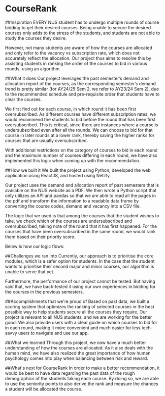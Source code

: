# CourseRank

##Inspiration
EVERY NUS student has to undergo multiple rounds of course bidding to get their desired courses. Being unable to secure the desired courses only adds to the stress of the students, and students are not able to study the courses they desire. 

However, not many students are aware of how the courses are allocated and only refer to the vacancy vs subscription rate, which does not accurately reflect the allocation. Our project thus aims to resolve this by assisting students in ranking the order of the courses to bid in various rounds, using an algorithm.

##What it does
Our project leverages the past semester’s demand and allocation report of the courses, as the corresponding semester’s demand trend is pretty similar (for AY24/25 Sem 2, we refer to AY23/24 Sem 2), due to the recommended schedule and pre-requisite order that students have to clear the courses.

We first find out for each course, in which round it has been first oversubscribed. As different courses have different subscription rates, we would recommend the students to bid before the round that has been first oversubscribed. This is critical, since there are instances where a course is undersubscribed even after all the rounds. We can choose to bid for that course in later rounds at a lower rank, thereby saving the higher ranks for courses that are usually oversubscribed.

With additional restrictions on the category of courses to bid in each round and the maximum number of courses differing in each round, we have also implemented this logic when coming up with the recommendation. 

##How we built it
We built the project using Python, developed the web application using ReactJS, and hosted using Netlify.

Our project uses the demand and allocation report of past semesters that is available on the NUS website as a PDF. We then wrote a Python script that only utilizes an API and pandas so that we are able to read all the pages in the pdf and transform the information to a readable data frame by converting the course codes, demand and vacancy into a CSV file. 

The logic that we used is that among the courses that the student wishes to take, we check which of the courses are undersubscribed and oversubscribed, taking note of the round that it has first happened. For the courses that have been oversubscribed in the same round, we would rank them based on their priority score.

Below is how our logic flows:



##Challenges we ran into
Currently, our approach is to prioritise the core modules, which is a safer option for students. In the case that the student wants to prioritise their second major and minor courses, our algorithm is unable to serve that yet. 

Furthermore, the performance of our project cannot be tested. But having said that, we have back-tested it using our own experiences in bidding for the courses in the previous semesters.

##Accomplishments that we're proud of
Based on past data, we built a scoring system that optimizes the ranking of selected courses in the best possible way to help students secure all the courses they require. Our project is relevant to all NUS students, and we are working for the better good.
We also provide users with a clear guide on which courses to bid for in each round, making it more convenient and much easier for less tech-savvy users to navigate and use our app.

##What we learned
Through this project, we now have a much better understanding of how the courses are allocated. As it also deals with the human mind, we have also realized the great importance of how human psychology comes into play when balancing between risk and reward.

##What's next for CourseRank
In order to make a better recommendation, it would be best to have data regarding the past data of the rough demographics of the students taking each course. By doing so, we are able to use the seniority points to also derive the rank and measure the chances a student will be allocated the course.
